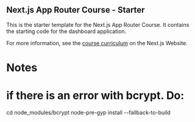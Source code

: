 ## Next.js App Router Course - Starter

This is the starter template for the Next.js App Router Course. It contains the starting code for the dashboard application.

For more information, see the [course curriculum](https://nextjs.org/learn) on the Next.js Website.

# Notes
# if there is an error with bcrypt. Do:
cd node_modules/bcrypt
node-pre-gyp install --fallback-to-build

